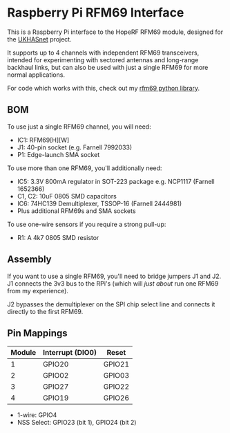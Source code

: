 # Raspberry Pi RFM69 Interface

This is a Raspberry Pi interface to the HopeRF RFM69 module, designed
for the [UKHASnet](https://ukhas.net) project.

It supports up to 4 channels with independent RFM69 transceivers, intended
for experimenting with sectored antennas and long-range backhaul links,
but can also be used with just a single RFM69 for more normal applications.

For code which works with this, check out my [rfm69
python library](https://github.com/russss/rfm69-python).

## BOM

To use just a single RFM69 channel, you will need:

* IC1: RFM69[H][W]
* J1: 40-pin socket (e.g. Farnell 7992033)
* P1: Edge-launch SMA socket

To use more than one RFM69, you'll additionally need:

* IC5: 3.3V 800mA regulator in SOT-223 package e.g. NCP1117 (Farnell 1652366)
* C1, C2: 10uF 0805 SMD capacitors
* IC6: 74HC139 Demultiplexer, TSSOP-16 (Farnell 2444981)
* Plus additional RFM69s and SMA sockets

To use one-wire sensors if you require a strong pull-up:

* R1: A 4k7 0805 SMD resistor

## Assembly

If you want to use a single RFM69, you'll need to bridge jumpers J1 and
J2. J1 connects the 3v3 bus to the RPi's (which will *just about* run
one RFM69 from my experience).

J2 bypasses the demultiplexer on the SPI chip select line and
connects it directly to the first RFM69.

## Pin Mappings

|Module | Interrupt (DIO0) | Reset  |
|-------|------------------|--------|
|1      | GPIO20           | GPIO21 |
|2      | GPIO02           | GPIO03 |
|3      | GPIO27           | GPIO22 |
|4      | GPIO19           | GPIO26 |

* 1-wire: GPIO4
* NSS Select: GPIO23 (bit 1), GPIO24 (bit 2)
